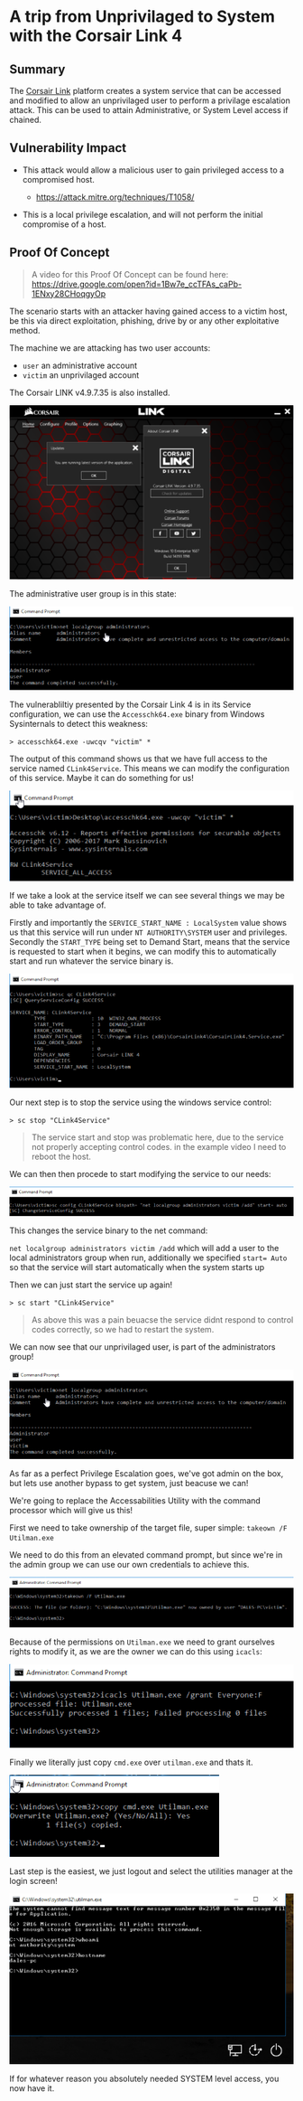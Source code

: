 # A trip from Unprivilaged to System with the Corsair Link 4

## Summary 
The [Corsair Link](https://www.corsair.com/eu/en/corsairlink) platform creates a system service that can be accessed and modified to allow an unprivilaged user to perform a privilage escalation attack. This can be used to attain Administrative, or System Level access if chained.

## Vulnerability Impact
* This attack would allow a malicious user to gain privileged access to a compromised host.
    * https://attack.mitre.org/techniques/T1058/

* This is a local privilege escalation, and will not perform the initial compromise of a host. 

## Proof Of Concept

> A video for this Proof Of Concept can be found here: https://drive.google.com/open?id=1Bw7e_ccTFAs_caPb-1ENxy28CHoqgyOp

The scenario starts with an attacker having gained access to a victim host, be this via direct exploitation, phishing, drive by or any other exploitative method.

The machine we are attacking has two user accounts:

* `user` an administrative account
* `victim` an unprivilaged account

The Corsair LINK v4.9.7.35 is also installed.

![CLink4](CL4-installed.png)

The administrative user group is in this state:

![Admins](admingroupstart.png)

The vulnerabliltiy presented by the Corsair Link 4 is in its Service configuration, we can use the `Accesschk64.exe` binary from Windows Sysinternals to detect this weakness:

`> accesschk64.exe -uwcqv "victim" *`

The output of this command shows us that we have full access to the service named `CLink4Service`. This means we can modify the configuration of this service. Maybe it can do something for us!

![Clink Service](Clink4ServiceAccess.png)

If we take a look at the service itself we can see several things we may be able to take advantage of. 

Firstly and importantly the `SERVICE_START_NAME : LocalSystem` value shows us that this service will run under `NT AUTHORITY\SYSTEM` user and privileges. Secondly the `START_TYPE` being set to Demand Start, means that the service is requested to start when it begins, we can modify this to automatically start and run whatever the service binary is.

![Service Query](servicequery.png)

Our next step is to stop the service using the windows service control:

`> sc stop "CLink4Service"`

> The service start and stop was problematic here, due to the service not properly accepting control codes. in the example video I need to reboot the host.

We can then then procede to start modifying the service to our needs:

![Service Modification](servicemod.png)

This changes the service binary to the net command:

`net localgroup administrators victim /add` which will add a user to the local administrators group when run, additionally we specified `start= Auto` so that the service will start automatically when the system starts up

Then we can just start the service up again!

`> sc start "CLink4Service"`

> As above this was a pain beuacse the service didnt respond to control codes correctly, so we had to restart the system.

We can now see that our unprivilaged user, is part of the administrators group!

![victim admin](victimadmin.png)

As far as a perfect Privilege Escalation goes, we've got admin on the box, but lets use another bypass to get system, just beacuse we can!

We're going to replace the Accessabilities Utility with the command processor which will give us this!

First we need to take ownership of the target file, super simple: `takeown /F Utilman.exe`

We need to do this from an elevated command prompt, but since we're in the admin group we can use our own credentials to achieve this.

![Take Own](takeown.png)

Because of the permissions on `Utilman.exe` we need to grant ourselves rights to modify it, as we are the owner we can do this using `icacls`:

![icacls grant](icaclsgrant.png)

Finally we literally just copy `cmd.exe` over `utilman.exe` and thats it.

![utilman overwrite](utiloverwrite.png)

Last step is the easiest, we just logout and select the utilities manager at the login screen!

![System](system.png)

If for whatever reason you absolutely needed SYSTEM level access, you now have it.

